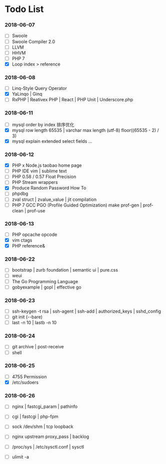 # Todo List

### 2018-06-07

- [ ] Swoole
- [ ] Swoole Compiler 2.0
- [ ] LLVM
- [ ] HHVM
- [ ] PHP 7
- [x] Loop index > reference

### 2018-06-08

- [ ] Linq-Style Query Operator
- [x] YaLinqo | Ginq
- [ ] RxPHP | Reativex PHP | React | PHP Unit | Underscore.php

### 2018-06-11

- [ ] mysql order by index 排序优化
- [x] mysql row length 65535  | varchar max length (utf-8) floor((65535 - 2) / 3)
- [x] mysql explain extended select fields ...

### 2018-06-12

- [x] PHP x Node.js taobao home page
- [ ] PHP IDE vim | sublime text
- [ ] PHP 0.58 / 0.57 Float Precision 
- [ ] PHP Stream wrappers
- [x] Produce Random Password How To
- [ ] phpdbg
- [ ] zval struct | zvalue_value | jit compilation
- [ ] PHP 7 GCC PGO (Profile Guided Optimization) make prof-gen | prof-clean | prof-use

### 2018-06-13

- [ ] PHP opcache opcode
- [x] vim ctags
- [x] PHP reference&

### 2018-06-22
- [ ] bootstrap | zurb foundation | semantic ui | pure.css
- [ ] weui
- [ ] The Go Programming Language
- [ ] gobyexample | gopl | effective go

### 2018-06-23
- [ ] ssh-keygen -t rsa | ssh-agent | ssh-add | authorized_keys | sshd_config
- [ ] git init (--bare)
- [ ] last -n 10 | lastb -n 10

### 2018-06-24
- [ ] git archive | post-receive
- [ ] shell

### 2018-06-25
- [ ] 4755 Permission
- [x] /etc/sudoers

### 2018-06-26
- [ ] nginx | fastcgi_param | pathinfo
- [ ] cgi | fastcgi | php-fpm
- [ ] sock /dev/shm | tcp loopback
- [ ] nginx upstream proxy_pass | backlog
- [ ] /proc/sys | /etc/sysctl.conf | sysctl
- [ ] ulimit -a








